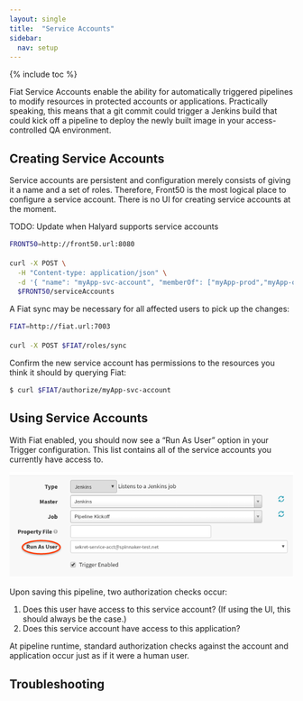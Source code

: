 ```yaml
---
layout: single
title:  "Service Accounts"
sidebar:
  nav: setup
---
```


{% include toc %}

Fiat Service Accounts enable the ability for automatically triggered pipelines to modify 
resources in protected accounts or applications. Practically speaking, this means that a git 
commit could trigger a Jenkins build that could kick off a pipeline to deploy the newly built 
image in your access-controlled QA environment.


## Creating Service Accounts

Service accounts are persistent and configuration merely consists of giving it a name and a set 
of roles. Therefore, Front50 is the most logical place to configure a service account. There is 
no UI for creating service accounts at the moment. 

TODO: Update when Halyard supports service accounts

```bash
FRONT50=http://front50.url:8080

curl -X POST \
  -H "Content-type: application/json" \
  -d '{ "name": "myApp-svc-account", "memberOf": ["myApp-prod","myApp-qa"] }' \
  $FRONT50/serviceAccounts
```

A Fiat sync may be necessary for all affected users to pick up the changes:

```bash
FIAT=http://fiat.url:7003

curl -X POST $FIAT/roles/sync
```

Confirm the new service account has permissions to the resources you think it should by querying 
Fiat:

```bash
$ curl $FIAT/authorize/myApp-svc-account
```

## Using Service Accounts
With Fiat enabled, you should now see a “Run As User” option in your Trigger configuration. This
list contains all of the service accounts you currently have access to.

![run as user from pipeline config in UI](run-as-user.png)

Upon saving this pipeline, two authorization checks occur:
1. Does this user have access to this service account? (If using the UI, this should always be 
the case.)
1. Does this service account have access to this application?

At pipeline runtime, standard authorization checks against the account and application occur 
just as if it were a human user.


## Troubleshooting
